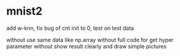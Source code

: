 # mnist2
add w-knn, fix bug of cnt init to 0, test on test data

without use same data like np.array
without full code for get hyper parameter
without show result clearly and draw simple pictures
